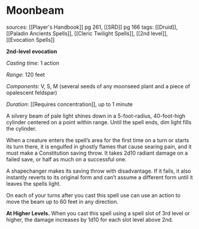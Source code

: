 # Moonbeam
sources: [[Player's Handbook]] pg 261, [[SRD]] pg 166
tags: [[Druid]], [[Paladin Ancients Spells]], [[Cleric Twilight Spells]], [[2nd level]], [[Evocation Spells]]

**2nd-level evocation**

*Casting time*: 1 action

*Range*: 120 feet

*Components*: V, S, M (several seeds of any moonseed plant and a piece of opalescent feldspar)

*Duration*: [[Requires concentration]], up to 1 minute

A silvery beam of pale light shines down in a 5-foot-radius, 40-foot-high cylinder centered on a point within range. Until the spell ends, dim light fills the cylinder.

When a creature enters the spell’s area for the first time on a turn or starts its turn there, it is engulfed in ghostly flames that cause searing pain, and it must make a Constitution saving throw. It takes 2d10 radiant damage on a failed save, or half as much on a successful one.

A shapechanger makes its saving throw with disadvantage. If it fails, it also instantly reverts to its original form and can’t assume a different form until it leaves the spells light.

On each of your turns after you cast this spell use can use an action to move the beam up to 60 feet in any direction.

**At Higher Levels.** When you cast this spell using a spell slot of 3rd level or higher, the damage increases by 1d10 for each slot level above 2nd.

